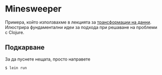 # Minesweeper

Примера, който използвахме в лекцията за
[трансформации на данни](http://fmi.clojure.bg/lectures/06-data-transformations). Илюстрира
фундаментални идеи за подхода при решаване на проблеми с Clojure.

## Подкарване

За да пуснете нещата, просто направете

    $ lein run

[clojure-programming]: http://clojurebook.com/
